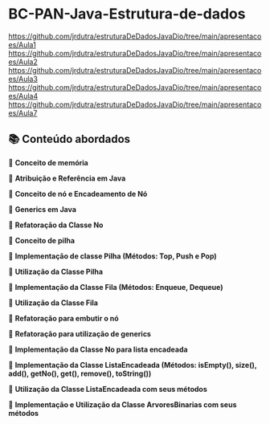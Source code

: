 # BC-PAN-Java-Estrutura-de-dados
https://github.com/jrdutra/estruturaDeDadosJavaDio/tree/main/apresentacoes/Aula1<br>
https://github.com/jrdutra/estruturaDeDadosJavaDio/tree/main/apresentacoes/Aula2<br>
https://github.com/jrdutra/estruturaDeDadosJavaDio/tree/main/apresentacoes/Aula3<br>
https://github.com/jrdutra/estruturaDeDadosJavaDio/tree/main/apresentacoes/Aula4<br>
https://github.com/jrdutra/estruturaDeDadosJavaDio/tree/main/apresentacoes/Aula7<br>

<h2> 📚 Conteúdo abordados</h2>

🔸 <strong> Conceito de memória</strong>

🔸 <strong> Atribuição e Referência em Java </strong><br>
	 
🔸 <strong> Conceito de nó e Encadeamento de Nó</strong><br>
	 
🔸 <strong> Generics em Java </strong><br>
	  	
🔸 <strong> Refatoração da Classe No </strong><br>

🔸 <strong> Conceito de pilha </strong><br>

🔸 <strong> Implementação de classe Pilha (Métodos: Top, Push e Pop)</strong><br>

🔸 <strong> Utilização da Classe Pilha </strong><br>

🔸 <strong> Implementação da Classe Fila (Métodos: Enqueue, Dequeue) </strong><br>

🔸 <strong> Utilização da Classe Fila </strong><br>

🔸 <strong> Refatoração para embutir o nó </strong><br>

🔸 <strong> Refatoração para utilização de generics </strong><br>

🔸 <strong> Implementação da Classe No para lista encadeada</strong><br>

🔸 <strong> Implementação da Classe ListaEncadeada (Métodos: isEmpty(), size(), add(), getNo(), get(), remove(), toString())</strong><br>

🔸 <strong> Utilização da Classe ListaEncadeada com seus métodos</strong><br>

🔸 <strong> Implementação e Utilização da Classe ArvoresBinarias com seus métodos</strong><br>
	 
